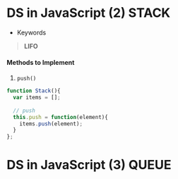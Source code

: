 # DS in JavaScript (2) STACK
* Keywords
> **LIFO**

#### Methods to Implement

1) `push()`

```JavaScript
function Stack(){
  var items = [];
  
  // push
  this.push = function(element){
    items.push(element);
  }
};


```

# DS in JavaScript (3) QUEUE
